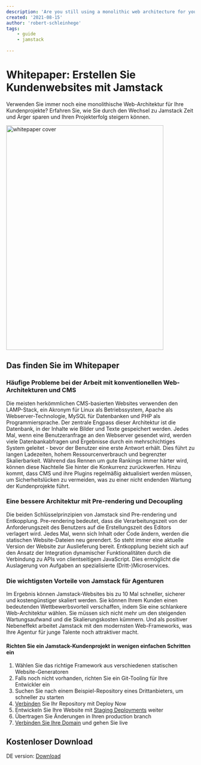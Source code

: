```yaml
---
description: 'Are you still using a monolithic web architecture for your client projects? Learn how moving to the Jamstack can save you time and trouble and increase your project success.'
created: '2021-08-15'
author: 'robert-schleinhege'
tags:
    - guide
    - jamstack
    
---
```


# Whitepaper: Erstellen Sie Kundenwebsites mit Jamstack

Verwenden Sie immer noch eine monolithische Web-Architektur für Ihre Kundenprojekte? 
Erfahren Sie, wie Sie durch den Wechsel zu Jamstack Zeit und Ärger sparen und Ihren Projekterfolg steigern können.


<img src="/whitepaper.png" alt="whitepaper cover"
 width="420" height="600" />

## Das finden Sie im Whitepaper

### Häufige Probleme bei der Arbeit mit konventionellen Web-Architekturen und CMS
Die meisten herkömmlichen CMS-basierten Websites verwenden den LAMP-Stack, ein Akronym für Linux als Betriebssystem, Apache als Webserver-Technologie, MySQL für Datenbanken und PHP als Programmiersprache. 
Der zentrale Engpass dieser Architektur ist die Datenbank, in der Inhalte wie Bilder und Texte gespeichert werden. 
Jedes Mal, wenn eine Benutzeranfrage an den Webserver gesendet wird, werden viele Datenbankabfragen und Ergebnisse durch ein mehrschichtiges System geleitet - bevor der Benutzer eine erste Antwort erhält. 
Dies führt zu langen Ladezeiten, hohem Ressourcenverbrauch und begrenzter Skalierbarkeit. 
Während das Rennen um gute Rankings immer härter wird, können diese Nachteile Sie hinter die Konkurrenz zurückwerfen. 
Hinzu kommt, dass CMS und ihre Plugins regelmäßig aktualisiert werden müssen, um Sicherheitslücken zu vermeiden, was zu einer nicht endenden Wartung der Kundenprojekte führt.


### Eine bessere Architektur mit Pre-rendering und Decoupling
Die beiden Schlüsselprinzipien von Jamstack sind Pre-rendering und Entkopplung. 
Pre-rendering bedeutet, dass die Verarbeitungszeit von der Anforderungszeit des Benutzers auf die Erstellungszeit des Editors verlagert wird. 
Jedes Mal, wenn sich Inhalt oder Code ändern, werden die statischen Website-Dateien neu gerendert. So steht immer eine aktuelle Version der Website zur Auslieferung bereit. 
Entkopplung bezieht sich auf den Ansatz der Integration dynamischer Funktionalitäten durch die Verbindung zu APIs von clientseitigem JavaScript. 
Dies ermöglicht die Auslagerung von Aufgaben an spezialisierte (Dritt-)Microservices.


### Die wichtigsten Vorteile von Jamstack für Agenturen
Im Ergebnis können Jamstack-Websites bis zu 10 Mal schneller, sicherer und kostengünstiger skaliert werden. 
Sie können Ihrem Kunden einen bedeutenden Wettbewerbsvorteil verschaffen, indem Sie eine schlankere Web-Architektur wählen. 
Sie müssen sich nicht mehr um den steigenden Wartungsaufwand und die Skalierungskosten kümmern. 
Und als positiver Nebeneffekt arbeitet Jamstack mit den modernsten Web-Frameworks, was Ihre Agentur für junge Talente noch attraktiver macht.


#### Richten Sie ein Jamstack-Kundenprojekt in wenigen einfachen Schritten ein
1. Wählen Sie das richtige Framework aus verschiedenen statischen Website-Generatoren
2. Falls noch nicht vorhanden, richten Sie ein Git-Tooling für Ihre Entwickler ein
3. Suchen Sie nach einem Beispiel-Repository eines Drittanbieters, um schneller zu starten
4. [Verbinden](/docs/) Sie Ihr Repository mit Deploy Now
5. Entwickeln Sie Ihre Website mit [Staging Deployments](/docs/staging-deployments/) weiter
6. Übertragen Sie Änderungen in Ihren production branch
7. [Verbinden Sie Ihre Domain](/docs/domain-tls) und gehen Sie live


## Kostenloser Download
DE version: [Download](https://resources.ionos.com/hubfs/Jamstack/Kundenwebsites%20mit%20dem%20Jamstack%20erstellen.pdf)




